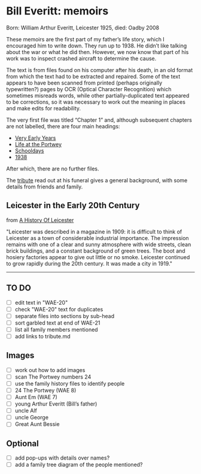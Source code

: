 # Bill Everitt: memoirs

Born: William Arthur Everitt, Leicester 1925, died: Oadby 2008

These memoirs are the first part of my father’s life story, which I encouraged him to write down. They run up to 1938. He didn’t like talking about the war or what he did then. However, we now know that part of his work was to inspect crashed aircraft to determine the cause.

The text is from files found on his computer after his death, in an old format from which the text had to be extracted and repaired. Some of the text appears to have been scanned from printed (perhaps originally typewritten?) pages by OCR (Optical Character Recognition) which sometimes misreads words, while other partially-duplicated text appeared to be corrections, so it was necessary to work out the meaning in places and make edits for readability.

The very first file was titled “Chapter 1” and, although subsequent chapters are not labelled, there are four main headings:

- [Very Early Years](https://daveeveritt.github.io/bill-everitt-memoirs/01-early-years/WAE-01.html)
- [Life at the Portwey](https://daveeveritt.github.io/bill-everitt-memoirs/02-the-portwey/WAE-08.html)
- [Schooldays](https://daveeveritt.github.io/bill-everitt-memoirs/03-schooldays/WAE-14.html)
- [1938](https://daveeveritt.github.io/bill-everitt-memoirs/04-1938/WAE-22.html)

After which, there are no further files.

The [tribute](tribute.md) read out at his funeral gives a general background, with some details from friends and family.

## Leicester in the Early 20th Century

from [A History Of Leicester](https://localhistories.org/a-history-of-leicester/)

"Leicester was described in a magazine in 1909: it is difficult to think of Leicester as a town of considerable industrial importance. The impression remains with one of a clear and sunny atmosphere with wide streets, clean brick buildings, and a constant background of green trees. The boot and hosiery factories appear to give out little or no smoke. Leicester continued to grow rapidly during the 20th century. It was made a city in 1919."

---

## TO DO

- [ ] edit text in "WAE-20"
- [ ] check "WAE-20" text for duplicates
- [ ] separate files into sections by sub-head
- [ ] sort garbled text at end of WAE-21
- [ ] list all family members mentioned
- [ ] add links to tribute.md

## Images

- [ ] work out how to add images
- [ ] scan The Portwey numbers 24
- [ ] use the family history files to identify people
- [ ] 24 The Portwey (WAE 8)
- [ ] Aunt Em (WAE 7)
- [ ] young Arthur Everitt (Bill’s father)
- [ ] uncle Alf
- [ ] uncle George
- [ ] Great Aunt Bessie

## Optional

- [ ] add pop-ups with details over names?
- [ ] add a family tree diagram of the people mentioned?
